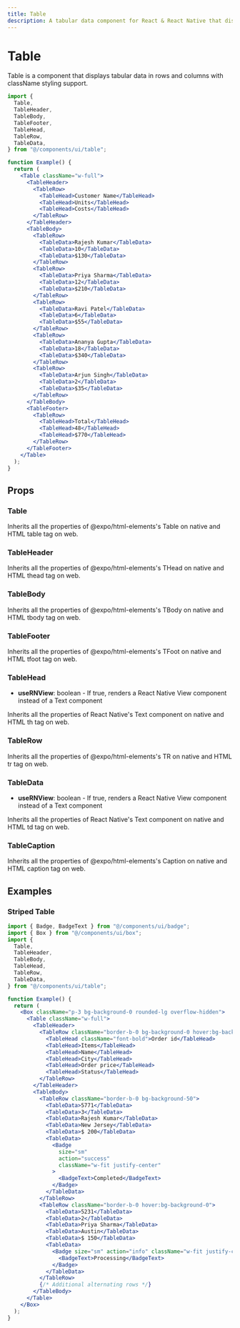 ```yaml
---
title: Table
description: A tabular data component for React & React Native that displays information in rows and columns.
---
```


# Table

Table is a component that displays tabular data in rows and columns with className styling support.

```jsx
import {
  Table,
  TableHeader,
  TableBody,
  TableFooter,
  TableHead,
  TableRow,
  TableData,
} from "@/components/ui/table";

function Example() {
  return (
    <Table className="w-full">
      <TableHeader>
        <TableRow>
          <TableHead>Customer Name</TableHead>
          <TableHead>Units</TableHead>
          <TableHead>Costs</TableHead>
        </TableRow>
      </TableHeader>
      <TableBody>
        <TableRow>
          <TableData>Rajesh Kumar</TableData>
          <TableData>10</TableData>
          <TableData>$130</TableData>
        </TableRow>
        <TableRow>
          <TableData>Priya Sharma</TableData>
          <TableData>12</TableData>
          <TableData>$210</TableData>
        </TableRow>
        <TableRow>
          <TableData>Ravi Patel</TableData>
          <TableData>6</TableData>
          <TableData>$55</TableData>
        </TableRow>
        <TableRow>
          <TableData>Ananya Gupta</TableData>
          <TableData>18</TableData>
          <TableData>$340</TableData>
        </TableRow>
        <TableRow>
          <TableData>Arjun Singh</TableData>
          <TableData>2</TableData>
          <TableData>$35</TableData>
        </TableRow>
      </TableBody>
      <TableFooter>
        <TableRow>
          <TableHead>Total</TableHead>
          <TableHead>48</TableHead>
          <TableHead>$770</TableHead>
        </TableRow>
      </TableFooter>
    </Table>
  );
}
```

## Props

### Table

Inherits all the properties of @expo/html-elements's Table on native and HTML table tag on web.

### TableHeader

Inherits all the properties of @expo/html-elements's THead on native and HTML thead tag on web.

### TableBody

Inherits all the properties of @expo/html-elements's TBody on native and HTML tbody tag on web.

### TableFooter

Inherits all the properties of @expo/html-elements's TFoot on native and HTML tfoot tag on web.

### TableHead

- **useRNView**: boolean - If true, renders a React Native View component instead of a Text component

Inherits all the properties of React Native's Text component on native and HTML th tag on web.

### TableRow

Inherits all the properties of @expo/html-elements's TR on native and HTML tr tag on web.

### TableData

- **useRNView**: boolean - If true, renders a React Native View component instead of a Text component

Inherits all the properties of React Native's Text component on native and HTML td tag on web.

### TableCaption

Inherits all the properties of @expo/html-elements's Caption on native and HTML caption tag on web.

## Examples

### Striped Table

```jsx
import { Badge, BadgeText } from "@/components/ui/badge";
import { Box } from "@/components/ui/box";
import {
  Table,
  TableHeader,
  TableBody,
  TableHead,
  TableRow,
  TableData,
} from "@/components/ui/table";

function Example() {
  return (
    <Box className="p-3 bg-background-0 rounded-lg overflow-hidden">
      <Table className="w-full">
        <TableHeader>
          <TableRow className="border-b-0 bg-background-0 hover:bg-background-0">
            <TableHead className="font-bold">Order id</TableHead>
            <TableHead>Items</TableHead>
            <TableHead>Name</TableHead>
            <TableHead>City</TableHead>
            <TableHead>Order price</TableHead>
            <TableHead>Status</TableHead>
          </TableRow>
        </TableHeader>
        <TableBody>
          <TableRow className="border-b-0 bg-background-50">
            <TableData>5771</TableData>
            <TableData>3</TableData>
            <TableData>Rajesh Kumar</TableData>
            <TableData>New Jersey</TableData>
            <TableData>$ 200</TableData>
            <TableData>
              <Badge
                size="sm"
                action="success"
                className="w-fit justify-center"
              >
                <BadgeText>Completed</BadgeText>
              </Badge>
            </TableData>
          </TableRow>
          <TableRow className="border-b-0 hover:bg-background-0">
            <TableData>5231</TableData>
            <TableData>2</TableData>
            <TableData>Priya Sharma</TableData>
            <TableData>Austin</TableData>
            <TableData>$ 150</TableData>
            <TableData>
              <Badge size="sm" action="info" className="w-fit justify-center">
                <BadgeText>Processing</BadgeText>
              </Badge>
            </TableData>
          </TableRow>
          {/* Additional alternating rows */}
        </TableBody>
      </Table>
    </Box>
  );
}
```
